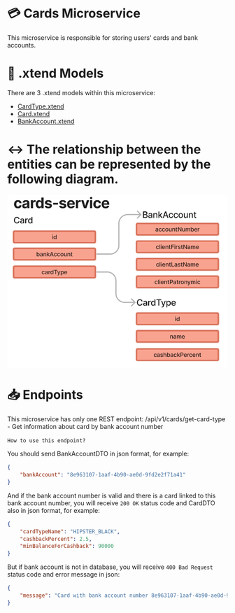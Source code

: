 # 💳 Cards Microservice

This microservice is responsible for storing users' cards and bank accounts.

# 📝 .xtend Models

There are 3 .xtend models within this microservice:

- [CardType.xtend](https://gitlab.croc.ru/CROC.DRPO_RnD/jxfw/sandbox/school2023/team4/cards-service/-/blob/main/src/main/java/ru/croc/cards/domain/CardType.xtend)
- [Card.xtend](https://gitlab.croc.ru/CROC.DRPO_RnD/jxfw/sandbox/school2023/team4/cards-service/-/blob/main/src/main/java/ru/croc/cards/domain/Card.xtend)
- [BankAccount.xtend](https://gitlab.croc.ru/CROC.DRPO_RnD/jxfw/sandbox/school2023/team4/cards-service/-/blob/main/src/main/java/ru/croc/cards/domain/BankAccount.xtend)

# ↔️ The relationship between the entities can be represented by the following diagram.

![img.png](img/img.png)

# 📥 Endpoints

This microservice has only one REST endpoint:
/api/v1/cards/get-card-type - Get information about card by bank account number

`How to use this endpoint?`

You should send BankAccountDTO in json format, for example:

```json
{
    "bankAccount": "8e963107-1aaf-4b90-ae0d-9fd2e2f71a41"
}
```

And if the bank account number is valid and there is a card linked to this bank account number, you will receive `200 OK` status code and CardDTO also in json format, for example:

```json
{
    "cardTypeName": "HIPSTER_BLACK",
    "cashbackPercent": 2.5,
    "minBalanceForCashback": 90000
}
```

But if bank account is not in database, you will receive `400 Bad Request` status code and error message in json:

```json
{
    "message": "Card with bank account number 8e963107-1aaf-4b90-ae0d-9fd2e2f71a41 was not found in database!"
}
```

